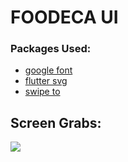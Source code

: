 # FOODECA UI

### Packages Used:
 - [google font](https://pub.dev/packages/google_fonts)
 - [flutter svg](https://pub.dev/packages/flutter_svg)
 - [swipe to](https://pub.dev/packages/swipe_to)


## Screen Grabs:
<img src="https://user-images.githubusercontent.com/63662884/230880729-9d681d18-f104-4397-8b49-9ea8d1e8a65c.png">
